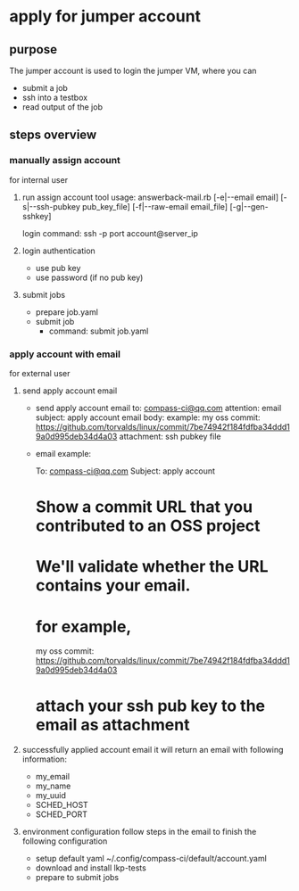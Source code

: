
# apply for jumper account

## purpose

The jumper account is used to login the jumper VM, where you can
- submit a job
- ssh into a testbox
- read output of the job

## steps overview
### manually assign account
for internal user
1. run assign account tool
   usage:
     answerback-mail.rb [-e|--email email] [-s|--ssh-pubkey pub_key_file] [-f|--raw-email email_file] [-g|--gen-sshkey]

   login command:
     ssh -p port account@server_ip

2. login authentication
   - use pub key
   - use password (if no pub key)

3. submit jobs
   - prepare job.yaml
   - submit job
     - command:
       submit job.yaml

### apply account with email
for external user
1. send apply account email
   - send apply account email to: compass-ci@qq.com
     attention:
       email subject:
         apply account
       email body:
         example:
           my oss commit: https://github.com/torvalds/linux/commit/7be74942f184fdfba34ddd19a0d995deb34d4a03
       attachment:
         ssh pubkey file

   - email example:

        To: compass-ci@qq.com
        Subject: apply account

        # Show a commit URL that you contributed to an OSS project
        # We'll validate whether the URL contains your email. 
        # for example,
        my oss commit: https://github.com/torvalds/linux/commit/7be74942f184fdfba34ddd19a0d995deb34d4a03
        # attach your ssh pub key to the email as attachment
 
2. successfully applied account email
   it will return an email with following information:
     - my_email
     - my_name
     - my_uuid
     - SCHED_HOST
     - SCHED_PORT

3. environment configuration
   follow steps in the email to finish the following configuration
   - setup default yaml
       ~/.config/compass-ci/default/account.yaml
   - download and install lkp-tests
   - prepare to submit jobs

